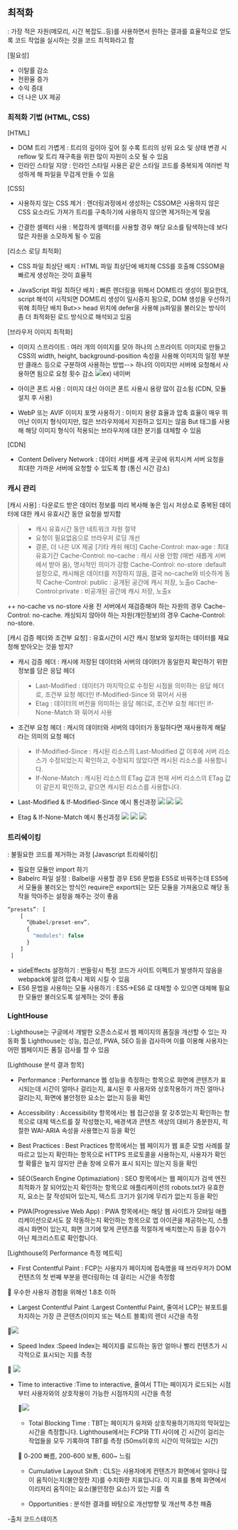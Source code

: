 ## 최적화
: 가장 적은 자원(메모리, 시간 복잡도..등)를 사용하면서 원하는 결과를 효율적으로 얻도록 코드 작업을 실시하는 것을 코드 최적화라고 함

[필요성]
- 이탈률 감소
- 전환율 증가
- 수익 증대
- 더 나은 UX 제공

### 최적화 기법 (HTML, CSS)
[HTML]
- DOM 트리 가볍게
: 트리의 깊이아 깊어 질 수록 트리의 상위 요소 및 상태 변경 시 reflow 및 트리 재구축을 위한 많이 자원이 소모 될 수 있음
- 인라인 스타일 지양
: 인라인 스타일 사용은 같은 스타일 코드를 중복되게 여러번 작성하게 해 파일을 무겁게 만들 수 있음

[CSS]
- 사용하지 않는 CSS 제거
: 렌더링과정에서 생성하는 CSSOM은 사용하지 않은 CSS 요소라도 가져가 트리를 구축하기에 사용하지 않으면 제거하는게 맞음

- 간결한 셀렉터 사용
: 복잡하게 셀렉터를 사용할 경우 해당 요소를 탐색하는데 보다 많은 자원을 소모하게 될 수 있음

[리소스 로딩 최적화]
- CSS 파일 최상단 배치
: HTML 파일 최상단에 배치해 CSS를 호출해 CSSOM을 빠르게 생성하는 것이 효율적

- JavaScript 파일 최하단 배치
: 빠른 렌더링을 위해서 DOM트리 생성이 필요한데, script 해석이 시작되면 DOM트리 생성이 일시중지 됨으로, DOM 생성을 우선하기 위해 최하단 배치 
But>> head 위치에 defer을 사용해 js파일을 불러오는 방식이 좀 더 최적화된 로드 방식으로 해석되고 있음

[브라우저 이미지 최적화]
- 이미지 스프라이트
: 여러 개의 이미지를 모아 하나의 스프라이트 이미지로 만들고 CSS의 width, height, background-position 속성을 사용해 이미지의 일정 부분만 클래스 등으로 구분하여 사용하는 방법--> 하나의 이미지만 서버에 요청해서 사용하면 됨으로 요청 횟수 감소
![](https://velog.velcdn.com/images/ghwo9611/post/fa864ada-eb98-4d81-bd98-1c499f339c46/image.png)ex) 네이버

- 아이콘 폰트 사용
: 이미지 대신 아이콘 폰트 사용시 용량 많이 감소됨
(CDN, 모듈 설치 후 사용)

- WebP 또는 AVIF 이미지 포맷 사용하기
: 이미지 용량 효율과 압축 효율이 매우 뛰어난 이미지 형식이지만, 많은 브라우저에서 지원하고 있지는 않음
But <picture> 태그를 사용해 해당 이미지 형식이 적용되는 브라우저에 대한 분기를 대체할 수 있음

[CDN]
 - Content Delivery Network
  : 데이터 서버를 세계 곳곳에 위치시켜 서버 요청을 최대한 가까운 서버에 요청할 수 있도록 함 (통신 시간 감소)
  
### 캐시 관리
  [캐시 사용]
: 다운로드 받은 데이터 정보를 미리 복사해 놓은 임시 저상소로 중복된 데이터에 대한 캐시 유효시간 동안 요청을 방지함
  > - 캐시 유효시간 동안 네트워크 자원 절약
  > - 요청이 필요없음으로 브라우저 로딩 개선
  > - 결론, 더 나은 UX 제공
[기타 캐쉬 헤더]
  Cache-Control: max-age
  : 최대유효기간
  Cache-Control: no-cache
  : 캐시 사용 안함 (매번 새롭게 서버에서 받아 옴), 명시적인 의미가 강함
  Cache-Control: no-store
  :default 설정으로, 캐시해온 데이터를 저장하지 않음, 결국 no-cache와 비슷하게 동작
  Cache-Control: public
  : 공개된 공간에 캐시 저장, 노출o
  Cache-Control:private
  : 비공개된 공간에 캐시 저장, 노출x
  
  ++ no-cache vs no-store
  사용 전 서버에서 재검증해야 하는 자원의 경우 Cache-Control: no-cache.
캐싱되지 않아야 하는 자원(개인정보)의 경우 Cache-Control: no-store.
  
[캐시 검증 헤더와 조건부 요청]
  : 유효시간이 시간 캐시 정보와 일치하는 데이터를 재요청해 받아오는 것을 방지?
  - 캐시 검증 헤더
  : 캐시에 저장된 데이터와 서버의 데이터가 동일한지 확인하기 위한 정보를 담은 응답 헤더
  > - Last-Modified
  : 데이터가 마지막으로 수정된 시점을 의미하는 응답 헤더로, 조건부 요청 헤더인 If-Modified-Since 와 묶어서 사용
  > - Etag : 데이터의 버전을 의미하는 응답 헤더로, 조건부 요청 헤더인 If-None-Match 와 묶어서 사용
  
  
  - 조건부 요청 헤더
  : 캐시의 데이터와 서버의 데이터가 동일하다면 재사용하게 해달라는 의미의 요청 헤더

   > - If-Modified-Since
  : 캐시된 리소스의 Last-Modified 값 이후에 서버 리소스가 수정되었는지 확인하고, 수정되지 않았다면 캐시된 리소스를 사용합니다.
  > - If-None-Match
  : 캐시된 리소스의 ETag 값과 현재 서버 리소스의 ETag 값이 같은지 확인하고, 같으면 캐시된 리소스를 사용합니다.
  
- Last-Modified & If-Modified-Since 예시 통신과정
  ![](https://velog.velcdn.com/images/ghwo9611/post/f1edbbe4-c865-4af4-aac1-5814e2652ee3/image.png)
![](https://velog.velcdn.com/images/ghwo9611/post/b8ec4bf9-1723-426c-bee2-36ceed492685/image.png)
![](https://velog.velcdn.com/images/ghwo9611/post/3860529d-fc19-4287-a021-1368d47692e5/image.png)
  
- Etag & If-None-Match 예시 통신과정
  ![](https://velog.velcdn.com/images/ghwo9611/post/e7227b1b-b943-47eb-9c65-7526be8b5b15/image.png)
  ![](https://velog.velcdn.com/images/ghwo9611/post/3fa98441-f6e3-4015-8a68-d6b0e9717b3f/image.png)
![](https://velog.velcdn.com/images/ghwo9611/post/fd29508b-5468-43eb-80e0-ee8f2486f66f/image.png)

### 트리쉐이킹
: 불필요한 코드를 제거하는 과정
  [Javascript 트리쉐이킹]
  - 필요한 모듈만 import 하기
  - Babelrc 파일 설정
  : Balbel을 사용할 경우 ES6 문법을 ES5로 바꿔주는데 ES5에서 모듈을 불러오는 방식인 require은 export되는 모든 모듈을 가져옴으로 해당 동작을 막아주는 설정을 해주는 것이 좋음
```javascript 
“presets”: [ 
    [
      “@babel/preset-env”,
      {
	    "modules": false
      }
    ]
 ]
```
  - sideEffects 설정하기
: 번들링시 특정 코드가 사이트 이펙트가 발생하지 않음을 webpack에 알려 압축시 제외 시킬 수 있음
  - ES6 문법을 사용하는 모듈 사용하기
   : ES5->ES6 로 대체할 수 있으면 대체해 필요한 모듈만 불러오도록 설계하는 것이 좋음 
  
### LightHouse
  : Lighthouse는 구글에서 개발한 오픈소스로서 웹 페이지의 품질을 개선할 수 있는 자동화 툴
  Lighthouse는 성능, 접근성, PWA, SEO 등을 검사하며 이를 이용해 사용자는 어떤 웹페이지든 품질 검사를 할 수 있음
  
  [Lighthouse 분석 결과 항목]
  - Performance
  : Performance 웹 성능을 측정하는 항목으로 화면에 콘텐츠가 표시되는데 시간이 얼마나 걸리는지, 표시된 후 사용자와 상호작용하기 까진 얼마나 걸리는지, 화면에 불안정한 요소는 없는지 등을 확인
  
  - Accessibility
  : Accessibility 항목에서는 웹 접근성을 잘 갖추었는지 확인하는 항목으로 대체 텍스트를 잘 작성했는지, 배경색과 콘텐츠 색상의 대비가 충분한지, 적절한 WAI-ARIA 속성을 사용했는지 등을 확인
  - Best Practices
  : Best Practices 항목에서는 웹 페이지가 웹 표준 모범 사례를 잘 따르고 있는지 확인하는 항목으로 HTTPS 프로토콜을 사용하는지, 사용자가 확인할 확률은 높지 않지만 콘솔 창에 오류가 표시 되지는 않는지 등을 확인
  - SEO(Search Engine Optimaziation)
  : SEO 항목에서는 웹 페이지가 검색 엔진 최적화가 잘 되어있는지 확인하는 항목으로 애플리케이션의 robots.txt가 유효한지, <meta> 요소는 잘 작성되어 있는지, 텍스트 크기가 읽기에 무리가 없는지 등을 확인
  - PWA(Progressive Web App)
  : PWA 항목에서는 해당 웹 사이트가 모바일 애플리케이션으로서도 잘 작동하는지 확인하는 항목으로 앱 아이콘을 제공하는지, 스플래시 화면이 있는지, 화면 크기에 맞게 콘텐츠를 적절하게 배치했는지 등을 점수가 아닌 체크리스트로 확인합니다.


  [Lighthouse의 Performance 측정 메트릭]
  - First Contentful Paint
  : FCP는 사용자가 페이지에 접속했을 때 브라우저가 DOM 컨텐츠의 첫 번째 부분을 렌더링하는 데 걸리는 시간을 측정함
  
   🔔 우수한 사용자 경험을 위해선 1.8초 이하
  
  - Largest Contentful Paint
  :Largest Contentful Paint, 줄여서 LCP는 뷰포트를 차지하는 가장 큰 콘텐츠(이미지 또는 텍스트 블록)의 렌더 시간을 측정
  
  🔔![](https://velog.velcdn.com/images/ghwo9611/post/160229e2-4acd-4d2a-8936-ab07362580be/image.png)
-  Speed Index
  :Speed Index는 페이지를 로드하는 동안 얼마나 빨리 컨텐츠가 시각적으로 표시되는 지를 측정
  
  🔔
  ![](https://velog.velcdn.com/images/ghwo9611/post/6870ae73-2f6e-4f09-8b7f-cc55072221df/image.png)

- Time to interactive
  :Time to interactive, 줄여서 TTI는 페이지가 로드되는 시점부터 사용자와의 상호작용이 가능한 시점까지의 시간을 측정
  
    🔔![](https://velog.velcdn.com/images/ghwo9611/post/733fb37c-d4d5-42e1-87b9-15b00b3f47af/image.png)
  
  - Total Blocking Time
  :  TBT는 페이지가 유저와 상호작용하기까지의 막혀있는 시간을 측정합니다. Lighthouse에서는 FCP와 TTI 사이에 긴 시간이 걸리는 작업들을 모두 기록하여 TBT를 측정 (50ms이후의 시간이 막혀있는 시간)
  
  🔔 0-200  빠름, 200-600 보통, 600~ 느림

  - Cumulative Layout Shift
  : CLS는 사용자에게 컨텐츠가 화면에서 얼마나 많이 움직이는지(불안정한 지)를 수치화한 지표입니다. 이 지표를 통해 화면에서 이리저리 움직이는 요소(불안정한 요소)가 있는 지를 측

  - Opportunities
  : 분석한 결과를 바탕으로 개선방향 및 개선책 추천 해줌
  
-출처 코드스테이츠